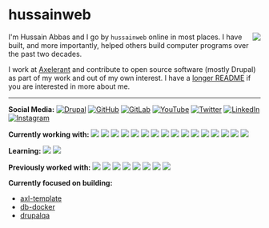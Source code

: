 # hussainweb

<img src="/hussainweb/hussainweb/raw/main/images/me.jpg" align="right" />

I'm Hussain Abbas and I go by `hussainweb` online in most places. I have built, and more importantly, helped others build computer programs over the past two decades.

I work at [Axelerant](https://axelerant.com) and contribute to open source software (mostly Drupal) as part of my work and out of my own interest. I have a [longer README](https://hussainweb.github.io/README/) if you are interested in more about me.

---

**Social Media:**
[![Drupal](/hussainweb/hussainweb/raw/main/icons/drupal.png)](https://www.drupal.org/u/hussainweb)
[![GitHub](/hussainweb/hussainweb/raw/main/icons/github.png)](https://github.com/hussainweb)
[![GitLab](/hussainweb/hussainweb/raw/main/icons/gitlab.png)](https://gitlab.com/hussainweb)
[![YouTube](/hussainweb/hussainweb/raw/main/icons/youtube.png)](http://www.youtube.com/channel/UCkAviUrmuFv20KR9XAqy3ZA)
[![Twitter](/hussainweb/hussainweb/raw/main/icons/twitter.png)](https://twitter.com/hussainweb)
[![LinkedIn](/hussainweb/hussainweb/raw/main/icons/linkedin.png)](https://www.linkedin.com/in/hussainweb/)
[![Instagram](/hussainweb/hussainweb/raw/main/icons/instagram.png)](https://www.instagram.com/hussain.web/)

**Currently working with:**
<a href="https://www.drupal.org/" title="Drupal"><img src="/hussainweb/hussainweb/raw/main/icons/drupal.png" /></a>
<a href="https://www.php.net/" title="PHP"><img src="/hussainweb/hussainweb/raw/main/icons/php.png" /></a>
<a href="https://getcomposer.org/" title="Composer"><img src="/hussainweb/hussainweb/raw/main/icons/composer.png" /></a>
<a href="https://www.python.org/" title="Python"><img src="/hussainweb/hussainweb/raw/main/icons/python.png" /></a>
<a href="https://git-scm.com/" title="Git"><img src="/hussainweb/hussainweb/raw/main/icons/git.png" /></a>
<a href="https://www.docker.com/" title="Docker"><img src="/hussainweb/hussainweb/raw/main/icons/docker.png" /></a>
<a href="https://github.com/" title="GitHub"><img src="/hussainweb/hussainweb/raw/main/icons/github.png" /></a>
<a href="https://gitlab.com/" title="GitLab"><img src="/hussainweb/hussainweb/raw/main/icons/gitlab.png" /></a>
<a href="https://www.terraform.io/" title="Terraform"><img src="/hussainweb/hussainweb/raw/main/icons/terraform.png" /></a>
<a href="https://www.ansible.com/" title="Ansible"><img src="/hussainweb/hussainweb/raw/main/icons/ansible.png" /></a>
<a href="https://en.wikipedia.org/wiki/JavaScript" title="JavaScript"><img src="/hussainweb/hussainweb/raw/main/icons/javascript.png" /></a>
<a href="https://www.typescriptlang.org/" title="TypeScript"><img src="/hussainweb/hussainweb/raw/main/icons/typescript.png" /></a>
<a href="https://www.mysql.com/" title="MySQL"><img src="/hussainweb/hussainweb/raw/main/icons/mysql.png" /></a>
<a href="https://mariadb.org/" title="MariaDB"><img src="/hussainweb/hussainweb/raw/main/icons/mariadb.png" /></a>
<a href="https://code.visualstudio.com/" title="Visual Studio Code"><img src="/hussainweb/hussainweb/raw/main/icons/vscode.png" /></a>
<a href="https://www.jetbrains.com/phpstorm/" title="PHPStorm"><img src="/hussainweb/hussainweb/raw/main/icons/phpstorm.png" /></a>

**Learning:**
<a href="https://golang.org/" title="Golang"><img src="/hussainweb/hussainweb/raw/main/icons/golang.png" /></a>
<a href="https://www.rust-lang.org/" title="Rust"><img src="/hussainweb/hussainweb/raw/main/icons/rust.png" /></a>

**Previously worked with:**
<a href="https://dotnet.microsoft.com/" title="dotNet"><img src="/hussainweb/hussainweb/raw/main/icons/dotnet.png" /></a>
<a href="http://csharp.net/" title="C#"><img src="/hussainweb/hussainweb/raw/main/icons/csharp.png" /></a>
<a href="https://docs.microsoft.com/en-us/dotnet/visual-basic/" title="Visual Basic"><img src="/hussainweb/hussainweb/raw/main/icons/vbnet.png" /></a>
<a href="https://angular.io/" title="Angular"><img src="/hussainweb/hussainweb/raw/main/icons/angular.png" /></a>
<a href="https://reactjs.org/" title="React"><img src="/hussainweb/hussainweb/raw/main/icons/react.png" /></a>
<a href="https://laravel.com/" title="Laravel"><img src="/hussainweb/hussainweb/raw/main/icons/laravel.png" /></a>
<a href="https://wordpress.org/" title="WordPress"><img src="/hussainweb/hussainweb/raw/main/icons/wordpress.png" /></a>
<a href="https://www.vagrantup.com/" title="Vagrant"><img src="/hussainweb/hussainweb/raw/main/icons/vagrant.png" /></a>

**Currently focused on building:**

- [axl-template](https://github.com/axelerant/axl-template)
- [db-docker](https://github.com/axelerant/db-docker)
- [drupalqa](https://github.com/hussainweb/drupalqa)
